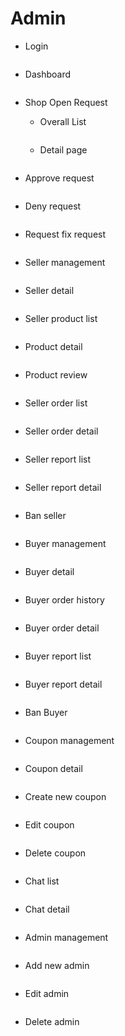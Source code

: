 # Admin

* Login

<figure><img src="../../../.gitbook/assets/admin-login.png" alt=""><figcaption></figcaption></figure>

* Dashboard

<figure><img src="../../../.gitbook/assets/admin-Dashboard.png" alt=""><figcaption></figcaption></figure>

*   Shop Open Request

    * Overall List

    <figure><img src="../../../.gitbook/assets/admin-Shop open request list.png" alt=""><figcaption></figcaption></figure>

    * Detail page

<figure><img src="../../../.gitbook/assets/admin-Shop open request list-detail.png" alt=""><figcaption></figcaption></figure>

* Approve request

<figure><img src="../../../.gitbook/assets/admin-Shop open request list - Accept.png" alt=""><figcaption></figcaption></figure>

* Deny request

<figure><img src="../../../.gitbook/assets/admin-Shop open request list - Deny.png" alt=""><figcaption></figcaption></figure>

* Request fix request

<figure><img src="../../../.gitbook/assets/admin-Shop open request list - Request fix.png" alt=""><figcaption></figcaption></figure>

* Seller management

<figure><img src="../../../.gitbook/assets/admin-Seller List.png" alt=""><figcaption></figcaption></figure>

* Seller detail

<figure><img src="../../../.gitbook/assets/admin-Seller Detail.png" alt=""><figcaption></figcaption></figure>

* Seller product list

<figure><img src="../../../.gitbook/assets/admin-Seller Detail-prod-list.png" alt=""><figcaption></figcaption></figure>

* Product detail

<figure><img src="../../../.gitbook/assets/admin-Seller Detail-prod-list-detail.png" alt=""><figcaption></figcaption></figure>

* Product review

<figure><img src="../../../.gitbook/assets/admin-Seller Detail-prod-list-review.png" alt=""><figcaption></figcaption></figure>

* Seller order list

<figure><img src="../../../.gitbook/assets/admin-Seller Detail-sell-list.png" alt=""><figcaption></figcaption></figure>

* Seller order detail

<figure><img src="../../../.gitbook/assets/admin-Seller Detail-sell-list-detail.png" alt=""><figcaption></figcaption></figure>

* Seller report list

<figure><img src="../../../.gitbook/assets/admin-Seller Detail-report-list.png" alt=""><figcaption></figcaption></figure>

* Seller report detail

<figure><img src="../../../.gitbook/assets/admin-Seller Detail-report-list-report.png" alt=""><figcaption></figcaption></figure>

* Ban seller

<figure><img src="../../../.gitbook/assets/admin-Seller Detail-ban.png" alt=""><figcaption></figcaption></figure>

* Buyer management

<figure><img src="../../../.gitbook/assets/admin-Buyer List.png" alt=""><figcaption></figcaption></figure>

* Buyer detail

<figure><img src="../../../.gitbook/assets/admin-Buyer Detail.png" alt=""><figcaption></figcaption></figure>

* Buyer order history

<figure><img src="../../../.gitbook/assets/admin-Buyer Detail-order.png" alt=""><figcaption></figcaption></figure>

* Buyer order detail

<figure><img src="../../../.gitbook/assets/admin-Buyer Detail-order-detail.png" alt=""><figcaption></figcaption></figure>

* Buyer report list

<figure><img src="../../../.gitbook/assets/admin-Buyer Detail-report.png" alt=""><figcaption></figcaption></figure>

* Buyer report detail

<figure><img src="../../../.gitbook/assets/admin-Buyer Detail-report-detail.png" alt=""><figcaption></figcaption></figure>

* Ban Buyer

<figure><img src="../../../.gitbook/assets/admin-Buyer Detail-ban.png" alt=""><figcaption></figcaption></figure>

* Coupon management

<figure><img src="../../../.gitbook/assets/admin-Coupon List.png" alt=""><figcaption></figcaption></figure>

* Coupon detail

<figure><img src="../../../.gitbook/assets/admin-Coupon Detail.png" alt=""><figcaption></figcaption></figure>

* Create new coupon

<figure><img src="../../../.gitbook/assets/admin-Coupon List-new.png" alt=""><figcaption></figcaption></figure>

* Edit coupon

<figure><img src="../../../.gitbook/assets/admin-Coupon Detail-edit.png" alt=""><figcaption></figcaption></figure>

* Delete coupon

<figure><img src="../../../.gitbook/assets/admin-Coupon Detail-delete.png" alt=""><figcaption></figcaption></figure>

* Chat list

<figure><img src="../../../.gitbook/assets/admin-Chat List.png" alt=""><figcaption></figcaption></figure>

* Chat detail

<figure><img src="../../../.gitbook/assets/admin-Chat Detail.png" alt=""><figcaption></figcaption></figure>

* Admin management

<figure><img src="../../../.gitbook/assets/admin-Admin List.png" alt=""><figcaption></figcaption></figure>

* Add new admin

<figure><img src="../../../.gitbook/assets/admin-Admin List - Add admin.png" alt=""><figcaption></figcaption></figure>

* Edit admin

<figure><img src="../../../.gitbook/assets/Admin List - Edit admin.png" alt=""><figcaption></figcaption></figure>

* Delete admin

<figure><img src="../../../.gitbook/assets/admin-Admin List - Delete admin.png" alt=""><figcaption></figcaption></figure>
